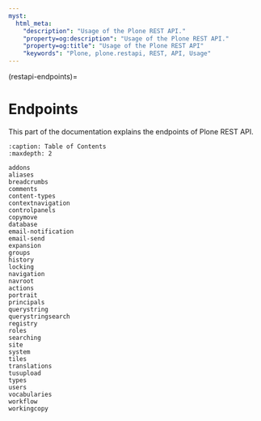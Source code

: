 ```yaml
---
myst:
  html_meta:
    "description": "Usage of the Plone REST API."
    "property=og:description": "Usage of the Plone REST API."
    "property=og:title": "Usage of the Plone REST API"
    "keywords": "Plone, plone.restapi, REST, API, Usage"
---
```


(restapi-endpoints)=

# Endpoints

This part of the documentation explains the endpoints of Plone REST API.

```{toctree}
:caption: Table of Contents
:maxdepth: 2

addons
aliases
breadcrumbs
comments
content-types
contextnavigation
controlpanels
copymove
database
email-notification
email-send
expansion
groups
history
locking
navigation
navroot
actions
portrait
principals
querystring
querystringsearch
registry
roles
searching
site
system
tiles
translations
tusupload
types
users
vocabularies
workflow
workingcopy
```
